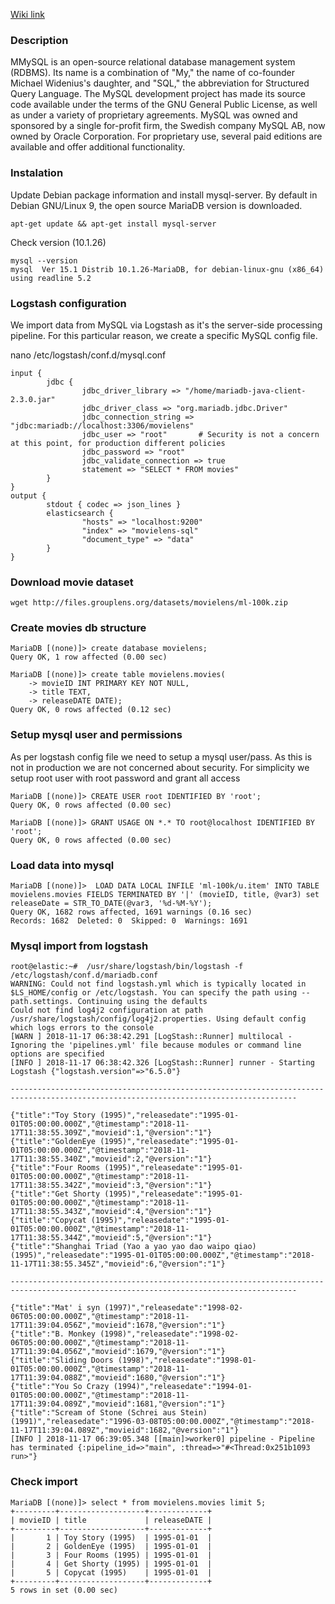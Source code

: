 [Wiki link](https://en.wikipedia.org/wiki/MySQL)

### Description

MMySQL is an open-source relational database management system (RDBMS). Its name is a combination of "My," the name of co-founder Michael Widenius's daughter, and "SQL," the abbreviation for Structured Query Language. The MySQL development project has made its source code available under the terms of the GNU General Public License, as well as under a variety of proprietary agreements. MySQL was owned and sponsored by a single for-profit firm, the Swedish company MySQL AB, now owned by Oracle Corporation. For proprietary use, several paid editions are available and offer additional functionality. 

### Instalation

Update Debian package information and install mysql-server. By default in Debian GNU/Linux 9, the open source MariaDB version is downloaded.

```
apt-get update && apt-get install mysql-server
```

Check version (10.1.26)

```
mysql --version
mysql  Ver 15.1 Distrib 10.1.26-MariaDB, for debian-linux-gnu (x86_64) using readline 5.2
```

### Logstash configuration

We import data from MySQL via Logstash as it's the server-side processing pipeline. For this particular reason, we create a specific MySQL config file.

nano /etc/logstash/conf.d/mysql.conf

```
input {
        jdbc {
                jdbc_driver_library => "/home/mariadb-java-client-2.3.0.jar"
                jdbc_driver_class => "org.mariadb.jdbc.Driver"
                jdbc_connection_string => "jdbc:mariadb://localhost:3306/movielens"
                jdbc_user => "root"       # Security is not a concern at this point, for production different policies
                jdbc_password => "root"
                jdbc_validate_connection => true
                statement => "SELECT * FROM movies"
        }
}
output {
        stdout { codec => json_lines }
        elasticsearch {
                "hosts" => "localhost:9200"
                "index" => "movielens-sql"
                "document_type" => "data"
        }
}
```


### Download movie dataset

```
wget http://files.grouplens.org/datasets/movielens/ml-100k.zip
```

### Create movies db structure

```
MariaDB [(none)]> create database movielens;
Query OK, 1 row affected (0.00 sec)

MariaDB [(none)]> create table movielens.movies(
    -> movieID INT PRIMARY KEY NOT NULL,
    -> title TEXT,
    -> releaseDATE DATE);
Query OK, 0 rows affected (0.12 sec)
```

### Setup mysql user and permissions

As per logstash config file we need to setup a mysql user/pass. 
As this is not in production we are not concerned about security. For simplicity we setup root user with root password and grant all access

```
MariaDB [(none)]> CREATE USER root IDENTIFIED BY 'root';
Query OK, 0 rows affected (0.00 sec)

MariaDB [(none)]> GRANT USAGE ON *.* TO root@localhost IDENTIFIED BY 'root';
Query OK, 0 rows affected (0.00 sec)

```

### Load data into mysql

```
MariaDB [(none)]>  LOAD DATA LOCAL INFILE 'ml-100k/u.item' INTO TABLE movielens.movies FIELDS TERMINATED BY '|' (movieID, title, @var3) set releaseDate = STR_TO_DATE(@var3, '%d-%M-%Y');
Query OK, 1682 rows affected, 1691 warnings (0.16 sec)
Records: 1682  Deleted: 0  Skipped: 0  Warnings: 1691
```


### Mysql import from logstash

```
root@elastic:~#  /usr/share/logstash/bin/logstash -f  /etc/logstash/conf.d/mariadb.conf
WARNING: Could not find logstash.yml which is typically located in $LS_HOME/config or /etc/logstash. You can specify the path using --path.settings. Continuing using the defaults
Could not find log4j2 configuration at path /usr/share/logstash/config/log4j2.properties. Using default config which logs errors to the console
[WARN ] 2018-11-17 06:38:42.291 [LogStash::Runner] multilocal - Ignoring the 'pipelines.yml' file because modules or command line options are specified
[INFO ] 2018-11-17 06:38:42.326 [LogStash::Runner] runner - Starting Logstash {"logstash.version"=>"6.5.0"}

--------------------------------------------------------------------------------------------------------------------------------------

{"title":"Toy Story (1995)","releasedate":"1995-01-01T05:00:00.000Z","@timestamp":"2018-11-17T11:38:55.309Z","movieid":1,"@version":"1"}
{"title":"GoldenEye (1995)","releasedate":"1995-01-01T05:00:00.000Z","@timestamp":"2018-11-17T11:38:55.340Z","movieid":2,"@version":"1"}
{"title":"Four Rooms (1995)","releasedate":"1995-01-01T05:00:00.000Z","@timestamp":"2018-11-17T11:38:55.342Z","movieid":3,"@version":"1"}
{"title":"Get Shorty (1995)","releasedate":"1995-01-01T05:00:00.000Z","@timestamp":"2018-11-17T11:38:55.343Z","movieid":4,"@version":"1"}
{"title":"Copycat (1995)","releasedate":"1995-01-01T05:00:00.000Z","@timestamp":"2018-11-17T11:38:55.344Z","movieid":5,"@version":"1"}
{"title":"Shanghai Triad (Yao a yao yao dao waipo qiao) (1995)","releasedate":"1995-01-01T05:00:00.000Z","@timestamp":"2018-11-17T11:38:55.345Z","movieid":6,"@version":"1"}

--------------------------------------------------------------------------------------------------------------------------------------

{"title":"Mat' i syn (1997)","releasedate":"1998-02-06T05:00:00.000Z","@timestamp":"2018-11-17T11:39:04.056Z","movieid":1678,"@version":"1"}
{"title":"B. Monkey (1998)","releasedate":"1998-02-06T05:00:00.000Z","@timestamp":"2018-11-17T11:39:04.056Z","movieid":1679,"@version":"1"}
{"title":"Sliding Doors (1998)","releasedate":"1998-01-01T05:00:00.000Z","@timestamp":"2018-11-17T11:39:04.088Z","movieid":1680,"@version":"1"}
{"title":"You So Crazy (1994)","releasedate":"1994-01-01T05:00:00.000Z","@timestamp":"2018-11-17T11:39:04.089Z","movieid":1681,"@version":"1"}
{"title":"Scream of Stone (Schrei aus Stein) (1991)","releasedate":"1996-03-08T05:00:00.000Z","@timestamp":"2018-11-17T11:39:04.089Z","movieid":1682,"@version":"1"}
[INFO ] 2018-11-17 06:39:05.348 [[main]>worker0] pipeline - Pipeline has terminated {:pipeline_id=>"main", :thread=>"#<Thread:0x251b1093 run>"}
```

### Check import

```
MariaDB [(none)]> select * from movielens.movies limit 5;
+---------+-------------------+-------------+
| movieID | title             | releaseDATE |
+---------+-------------------+-------------+
|       1 | Toy Story (1995)  | 1995-01-01  |
|       2 | GoldenEye (1995)  | 1995-01-01  |
|       3 | Four Rooms (1995) | 1995-01-01  |
|       4 | Get Shorty (1995) | 1995-01-01  |
|       5 | Copycat (1995)    | 1995-01-01  |
+---------+-------------------+-------------+
5 rows in set (0.00 sec)
```